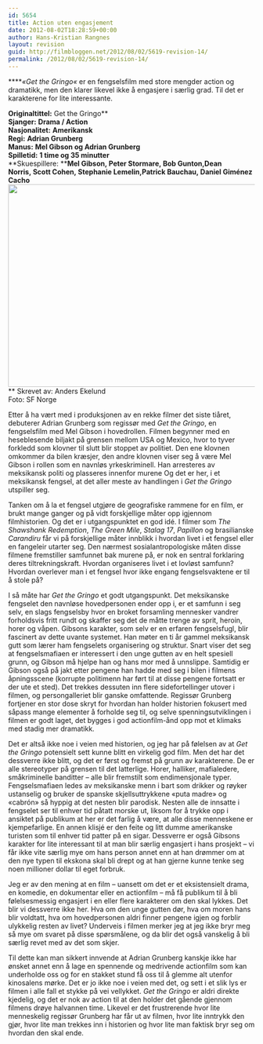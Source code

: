 ```yaml
---
id: 5654
title: Action uten engasjement
date: 2012-08-02T18:28:59+00:00
author: Hans-Kristian Rangnes
layout: revision
guid: http://filmbloggen.net/2012/08/02/5619-revision-14/
permalink: /2012/08/02/5619-revision-14/
---
```

****_&laquo;_Get the Gringo_&laquo;_ er en fengselsfilm med store mengder action og dramatikk, men den klarer likevel ikke å engasjere i særlig grad. Til det er karakterene for lite interessante.**<!--more-->**

**Originaltittel:** Get the Gringo**  
**Sjanger:** **Drama / Action**  
**Nasjonalitet:** **Amerikansk**  
**Regi:** **Adrian Grunberg**  
**Manus:** **Mel Gibson og Adrian Grunberg**  
**Spilletid:** **1 time og 35 minutter**  
**Skuespillere: ****Mel Gibson, Peter Stormare, Bob Gunton,Dean Norris, Scott Cohen, Stephanie Lemelin,Patrick Bauchau, Daniel Giménez Cacho**  
<a href="http://filmbloggen.net/2012/08/01/5619/get-the-gringo/" rel="attachment wp-att-5620"><img class="alignnone size-large wp-image-5620" src="http://filmbloggen.net/wp-content/uploads//2012/08/psenlxc16-620x413.jpg" alt="" width="620" height="413" /></a>  
** Skrevet av: Anders Ekelund  
Foto: SF Norge

Etter å ha vært med i produksjonen av en rekke filmer det siste tiåret, debuterer Adrian Grunberg som regissør med _Get the Gringo_, en fengselsfilm med Mel Gibson i hovedrollen. Filmen begynner med en heseblesende biljakt på grensen mellom USA og Mexico, hvor to tyver forkledd som klovner til slutt blir stoppet av politiet. Den ene klovnen omkommer da bilen kræsjer, den andre klovnen viser seg å være Mel Gibson i rollen som en navnløs yrkeskriminell. Han arresteres av meksikansk politi og plasseres innenfor murene Og det er her, i et meksikansk fengsel, at det aller meste av handlingen i _Get the Gringo_ utspiller seg.

Tanken om å la et fengsel utgjøre de geografiske rammene for en film, er brukt mange ganger og på vidt forskjellige måter opp igjennom filmhistorien. Og det er i utgangspunktet en god idé. I filmer som _The Shawshank Redemption_, _The Green Mile_, _Stalag 17_, _Papillon_ og brasilianske _Carandiru_ får vi på forskjellige måter innblikk i hvordan livet i et fengsel eller en fangeleir utarter seg. Den nærmest sosialantropologiske måten disse filmene fremstiller samfunnet bak murene på, er nok en sentral forklaring deres tiltrekningskraft. Hvordan organiseres livet i et lovløst samfunn? Hvordan overlever man i et fengsel hvor ikke engang fengselsvaktene er til å stole på?

I så måte har _Get the Gringo_ et godt utgangspunkt. Det meksikanske fengselet den navnløse hovedpersonen ender opp i, er et samfunn i seg selv, en slags fengselsby hvor en broket forsamling mennesker vandrer forholdsvis fritt rundt og skaffer seg det de måtte trenge av sprit, heroin, horer og våpen. Gibsons karakter, som selv er en erfaren fengselsfugl, blir fascinert av dette uvante systemet. Han møter en ti år gammel meksikansk gutt som lærer ham fengselets organisering og struktur. Snart viser det seg at fengselsmafiaen er interessert i den unge gutten av en helt spesiell grunn, og Gibson må hjelpe han og hans mor med å unnslippe. Samtidig er Gibson også på jakt etter pengene han hadde med seg i bilen i filmens åpningsscene (korrupte politimenn har ført til at disse pengene fortsatt er der ute et sted). Det trekkes dessuten inn flere sidefortellinger utover i filmen, og persongalleriet blir ganske omfattende. Regissør Grunberg fortjener en stor dose skryt for hvordan han holder historien fokusert med såpass mange elementer å forholde seg til, og selve spenningsutviklingen i filmen er godt laget, det bygges i god actionfilm-ånd opp mot et klimaks med stadig mer dramatikk.

Det er altså ikke noe i veien med historien, og jeg har på følelsen av at _Get the Gringo_ potensielt sett kunne blitt en virkelig god film. Men det har det dessverre ikke blitt, og det er først og fremst på grunn av karakterene. De er alle stereotyper på grensen til det latterlige. Horer, halliker, mafialedere, småkriminelle banditter – alle blir fremstilt som endimensjonale typer. Fengselsmafiaen ledes av meksikanske menn i bart som drikker og røyker ustanselig og bruker de spanske skjellsuttrykkene «puta madre» og «cabrón» så hyppig at det nesten blir parodisk. Nesten alle de innsatte i fengselet ser til enhver tid påtatt morske ut, liksom for å trykke opp i ansiktet på publikum at her er det farlig å være, at alle disse menneskene er kjempefarlige. En annen klisjé er den feite og litt dumme amerikanske turisten som til enhver tid patter på en sigar. Dessverre er også Gibsons karakter for lite interessant til at man blir særlig engasjert i hans prosjekt – vi får ikke vite særlig mye om hans person annet enn at han drømmer om at den nye typen til ekskona skal bli drept og at han gjerne kunne tenke seg noen millioner dollar til eget forbruk.

Jeg er av den mening at en film – uansett om det er et eksistensielt drama, en komedie, en dokumentar eller en actionfilm – må få publikum til å bli følelsesmessig engasjert i en eller flere karakterer om den skal lykkes. Det blir vi dessverre ikke her. Hva om den unge gutten dør, hva om moren hans blir voldtatt, hva om hovedpersonen aldri finner pengene igjen og forblir ulykkelig resten av livet? Underveis i filmen merker jeg at jeg ikke bryr meg så mye om svaret på disse spørsmålene, og da blir det også vanskelig å bli særlig revet med av det som skjer.

Til dette kan man sikkert innvende at Adrian Grunberg kanskje ikke har ønsket annet enn å lage en spennende og medrivende actionfilm som kan underholde oss og for en stakket stund få oss til å glemme alt utenfor kinosalens mørke. Det er jo ikke noe i veien med det, og sett i et slik lys er filmen i alle fall et stykke på vei vellykket. _Get the Gringo_ er aldri direkte kjedelig, og det er nok av action til at den holder det gående gjennom filmens drøye halvannen time. Likevel er det frustrerende hvor lite menneskelig regissør Grunberg har får ut av filmen, hvor lite inntrykk den gjør, hvor lite man trekkes inn i historien og hvor lite man faktisk bryr seg om hvordan den skal ende.

<div class="video-shortcode">
</div>